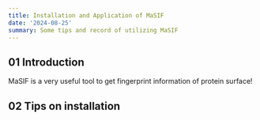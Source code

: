 ```yaml
---
title: Installation and Application of MaSIF
date: '2024-08-25'
summary: Some tips and record of utilizing MaSIF
---
```



## 01 Introduction

MaSIF is a very useful tool to get fingerprint information of protein surface!


## 02 Tips on installation


